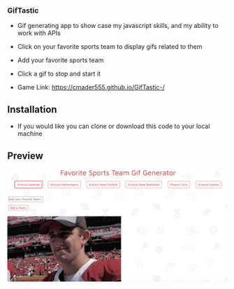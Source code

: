 ### GifTastic

* Gif generating app to show case my javascript skills, and my ability to work with APIs 
  
* Click on your favorite sports team to display gifs related to them

* Add your favorite sports team

* Click a gif to stop and start it

* Game Link: https://cmader555.github.io/GifTastic-/

## Installation 

* If you would like you can clone or download this code to your local machine

## Preview 

![Basic Portfolio](assets/images/gifs.png)

